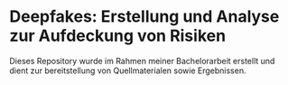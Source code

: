 # Deepfakes: Erstellung und Analyse zur Aufdeckung von Risiken
Dieses Repository wurde im Rahmen meiner Bachelorarbeit erstellt und dient zur bereitstellung von Quellmaterialen sowie Ergebnissen.
